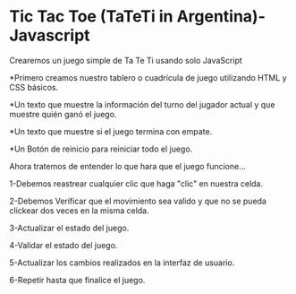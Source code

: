 # Tic Tac Toe (TaTeTi in Argentina)-Javascript

Crearemos un juego simple de Ta Te Ti usando solo JavaScript

*Primero creamos nuestro tablero o cuadrícula de juego utilizando HTML y CSS básicos.

*Un texto que muestre la información del turno del jugador actual y que muestre quién ganó el juego.

*Un texto que muestre si el juego termina con empate.

*Un Botón de reinicio para reiniciar todo el juego.

Ahora tratemos de entender lo que hara que el juego funcione...

1-Debemos reastrear cualquier clic que haga "clic" en nuestra celda.

2-Debemos Verificar que el movimiento sea valido y que no se pueda clickear dos veces en la misma celda.

3-Actualizar el estado del juego.

4-Validar el estado del juego.

5-Actualizar los cambios realizados en la interfaz de usuario.

6-Repetir hasta que finalice el juego.
